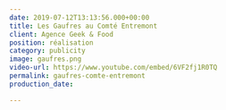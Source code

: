 ```yaml
---
date: 2019-07-12T13:13:56.000+00:00
title: Les Gaufres au Comté Entremont
client: Agence Geek & Food
position: réalisation
category: publicity
image: gaufres.png
video-url: https://www.youtube.com/embed/6VF2fj1R0TQ
permalink: gaufres-comte-entremont
production_date: 

---
```

